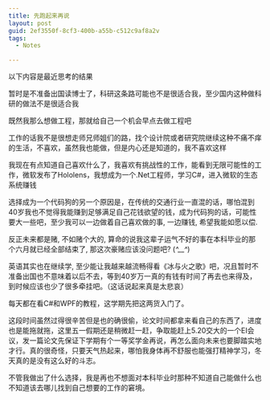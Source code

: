 ```yaml
---
title: 先跑起来再说
layout: post
guid: 2ef3550f-8cf3-400b-a55b-c512c9af8a2v
tags:
  - Notes

---
```


以下内容是最近思考的结果

暂时是不准备出国读博士了，科研这条路可能也不是很适合我，至少国内这种做科研的做法不是很适合我

既然我那么想做工程，那就给自己一个机会早点去做工程吧

工作的话我不是很想走师兄师姐们的路，找个设计院或者研究院继续这种不痛不痒的生活，不喜欢，虽然我也能做，但是内心还是知道的，我不喜欢这样

我现在有点知道自己喜欢什么了，我喜欢有挑战性的工作，能看到无限可能性的工作，微软发布了Hololens，我想成为一个.Net工程师，学习C#，进入微软的生态系统赚钱

选择成为一个代码狗的另一个原因是，在传统的交通行业一直混的话，哪怕混到40岁我也不觉得我能赚到足够满足自己花钱欲望的钱，成为代码狗的话，可能性要大一些吧，至少我可以一边做着自己喜欢做的事, 一边赚钱, 希望我能如愿以偿.

反正未来都是赌, 不如赌个大的, 算命的说我这辈子运气不好的事在本科毕业的那个六月就已经全部结束了, 那这次豪赌应该没问题吧? (*^__^*) 

英语其实也在继续学, 至少能让我越来越流畅得看《冰与火之歌》吧，况且暂时不准备出国也不意味着以后不去，等到40岁万一真的有钱有时间了再去也来得及，到时候应该也少了很多牵挂吧。（这话说起来真是太悲哀）

每天都在看C#和WPF的教程，这学期先把这两货入门了。

这段时间虽然过得很辛苦但是也的确很偷，论文时间都拿来看自己的东西了，进度也是能拖就拖，这里五一假期还是稍微赶一赶，争取能赶上5.20交大的一个EI会议，发一篇论文先保证下学期有个一等奖学金再说，再怎么面向未来也要脚踏实地才行。真的很奇怪，只要天气热起来，哪怕我身体再不舒服也能强打精神学习，冬天真的是没有这么好的斗志。

不管我做出了什么选择，我是再也不想面对本科毕业时那种不知道自己能做什么也不知道该去哪儿找到自己想要的工作的窘境。